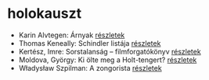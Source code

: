 # holokauszt

- Karin Alvtegen: Árnyak [részletek](../_details/Karin%20Alvtegen.md#id_676)
- Thomas Keneally: Schindler listája [részletek](../_details/Thomas%20Keneally.md#id_318)
- Kertész, Imre: Sorstalanság – filmforgatókönyv [részletek](../_details/Kert%C3%A9sz%2C%20Imre.md#id_319)
- Moldova, György: Ki ölte meg a Holt-tengert? [részletek](../_details/Moldova%2C%20Gy%C3%B6rgy.md#id_1373)
- Władysław Szpilman: A zongorista [részletek](../_details/W%C5%82adys%C5%82aw%20Szpilman.md#id_170)